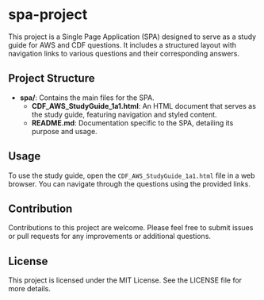 # spa-project

This project is a Single Page Application (SPA) designed to serve as a study guide for AWS and CDF questions. It includes a structured layout with navigation links to various questions and their corresponding answers.

## Project Structure

- **spa/**: Contains the main files for the SPA.
  - **CDF_AWS_StudyGuide_1a1.html**: An HTML document that serves as the study guide, featuring navigation and styled content.
  - **README.md**: Documentation specific to the SPA, detailing its purpose and usage.

## Usage

To use the study guide, open the `CDF_AWS_StudyGuide_1a1.html` file in a web browser. You can navigate through the questions using the provided links.

## Contribution

Contributions to this project are welcome. Please feel free to submit issues or pull requests for any improvements or additional questions.

## License

This project is licensed under the MIT License. See the LICENSE file for more details.